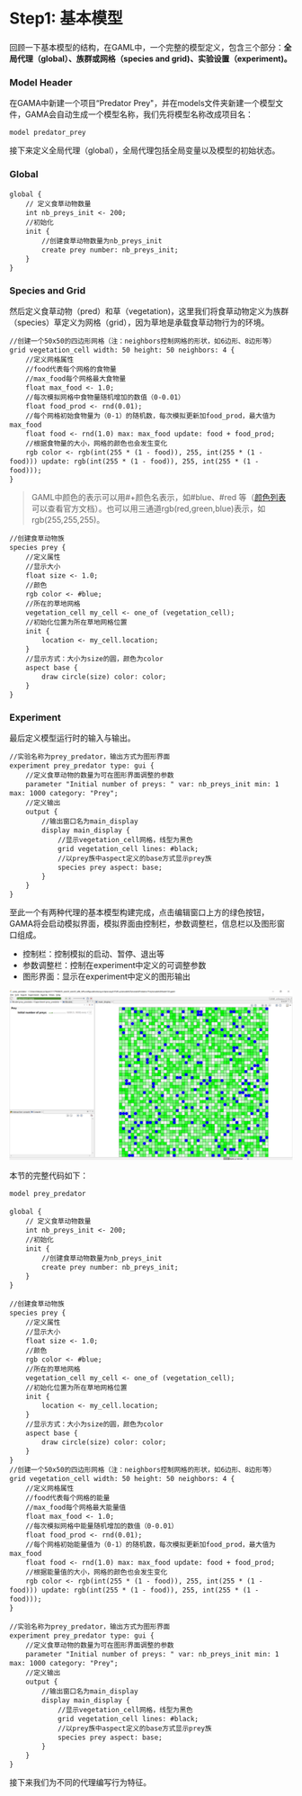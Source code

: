 # Step1: 基本模型

### 

回顾一下基本模型的结构，在GAML中，一个完整的模型定义，包含三个部分：**全局代理（global）、族群或网格（species and grid\)、实验设置（experiment\)。**

### Model Header

在GAMA中新建一个项目“Predator Prey"，并在models文件夹新建一个模型文件，GAMA会自动生成一个模型名称，我们先将模型名称改成项目名：

```text
model predator_prey
```

接下来定义全局代理（global），全局代理包括全局变量以及模型的初始状态。

### Global

```text
global {
	// 定义食草动物数量
	int nb_preys_init <- 200;
	//初始化
	init {
		//创建食草动物数量为nb_preys_init
		create prey number: nb_preys_init;
	}
}
```

### Species and Grid

然后定义食草动物（pred）和草（vegetation\)，这里我们将食草动物定义为族群（species）草定义为网格（grid），因为草地是承载食草动物行为的环境。

```text
//创建一个50x50的四边形网格（注：neighbors控制网格的形状，如6边形、8边形等）
grid vegetation_cell width: 50 height: 50 neighbors: 4 {
	//定义网格属性
	//food代表每个网格的食物量
	//max_food每个网格最大食物量
	float max_food <- 1.0;
	//每次模拟网格中食物量随机增加的数值（0-0.01）
	float food_prod <- rnd(0.01);
	//每个网格初始食物量为（0-1）的随机数，每次模拟更新加food_prod，最大值为max_food
	float food <- rnd(1.0) max: max_food update: food + food_prod;
	//根据食物量的大小，网格的颜色也会发生变化
	rgb color <- rgb(int(255 * (1 - food)), 255, int(255 * (1 - food))) update: rgb(int(255 * (1 - food)), 255, int(255 * (1 - food)));
}
```

> GAML中颜色的表示可以用\#+颜色名表示，如\#blue、\#red 等（[颜色列表](https://gama-platform.github.io/wiki/Index#Constants_and_colors)可以查看官方文档）。也可以用三通道rgb\(red,green,blue\)表示，如rgb\(255,255,255\)。

```text
//创建食草动物族
species prey {
	//定义属性
	//显示大小
	float size <- 1.0;
	//颜色
	rgb color <- #blue;
	//所在的草地网格
	vegetation_cell my_cell <- one_of (vegetation_cell);
	//初始化位置为所在草地网格位置
	init {
		location <- my_cell.location;
	}
	//显示方式：大小为size的圆，颜色为color
	aspect base {
		draw circle(size) color: color;
	}
}
```

### Experiment

最后定义模型运行时的输入与输出。

```text
//实验名称为prey_predator，输出方式为图形界面
experiment prey_predator type: gui {
	//定义食草动物的数量为可在图形界面调整的参数
	parameter "Initial number of preys: " var: nb_preys_init min: 1 max: 1000 category: "Prey";
	//定义输出
	output {
		//输出窗口名为main_display
		display main_display {
			//显示vegetation_cell网格，线型为黑色
			grid vegetation_cell lines: #black;
			//以prey族中aspect定义的base方式显示prey族
			species prey aspect: base;
		}
	}
}
```

至此一个有两种代理的基本模型构建完成，点击编辑窗口上方的绿色按钮，GAMA将会启动模拟界面，模拟界面由控制栏，参数调整栏，信息栏以及图形窗口组成。

* 控制栏：控制模拟的启动、暂停、退出等
* 参数调整栏：控制在experiment中定义的可调整参数
* 图形界面：显示在experiment中定义的图形输出

![4.1.1 GAMA&#x7A97;&#x53E3;&#x7684;&#x6A21;&#x62DF;&#x754C;&#x9762;](../../.gitbook/assets/image%20%287%29.png)

本节的完整代码如下：

```text
model prey_predator

global {
	// 定义食草动物数量
	int nb_preys_init <- 200;
	//初始化
	init {
		//创建食草动物数量为nb_preys_init
		create prey number: nb_preys_init;
	}
}

//创建食草动物族
species prey {
	//定义属性
	//显示大小
	float size <- 1.0;
	//颜色
	rgb color <- #blue;
	//所在的草地网格
	vegetation_cell my_cell <- one_of (vegetation_cell);
	//初始化位置为所在草地网格位置
	init {
		location <- my_cell.location;
	}
	//显示方式：大小为size的圆，颜色为color
	aspect base {
		draw circle(size) color: color;
	}
}
//创建一个50x50的四边形网格（注：neighbors控制网格的形状，如6边形、8边形等）
grid vegetation_cell width: 50 height: 50 neighbors: 4 {
	//定义网格属性
	//food代表每个网格的能量
	//max_food每个网格最大能量值
	float max_food <- 1.0;
	//每次模拟网格中能量随机增加的数值（0-0.01）
	float food_prod <- rnd(0.01);
	//每个网格初始能量值为（0-1）的随机数，每次模拟更新加food_prod，最大值为max_food
	float food <- rnd(1.0) max: max_food update: food + food_prod;
	//根据能量值的大小，网格的颜色也会发生变化
	rgb color <- rgb(int(255 * (1 - food)), 255, int(255 * (1 - food))) update: rgb(int(255 * (1 - food)), 255, int(255 * (1 - food)));
}

//实验名称为prey_predator，输出方式为图形界面
experiment prey_predator type: gui {
	//定义食草动物的数量为可在图形界面调整的参数
	parameter "Initial number of preys: " var: nb_preys_init min: 1 max: 1000 category: "Prey";
	//定义输出
	output {
		//输出窗口名为main_display
		display main_display {
			//显示vegetation_cell网格，线型为黑色
			grid vegetation_cell lines: #black;
			//以prey族中aspect定义的base方式显示prey族
			species prey aspect: base;
		}
	}
}
```

接下来我们为不同的代理编写行为特征。

